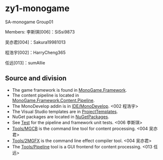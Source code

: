 # zy1-monogame
SA-monogame
Group01

Members:
李斯琪[006]：SiSsi9873

吴亦君[004]：Sakura19981013

程浩宇[002]：HarryCheng365

任远[013]：sumAllie


## Source and division

 * The game framework is found in [MonoGame.Framework](https://github.com/MonoGame/MonoGame/tree/develop/MonoGame.Framework).  <all>
 * The content pipeline is located in [MonoGame.Framework.Content.Pipeline](https://github.com/MonoGame/MonoGame/tree/develop/MonoGame.Framework.Content.Pipeline).  <all>
 * The MonoDevelop addin is in [IDE/MonoDevelop](https://github.com/MonoGame/MonoGame/tree/develop/IDE). <002 程浩宇>
 * The Visual Studio templates are in [ProjectTemplates](https://github.com/MonoGame/MonoGame/tree/develop/ProjectTemplates).
 * NuGet packages are located in [NuGetPackages](https://github.com/MonoGame/MonoGame/tree/develop/NuGetPackages).
 * See [Test](https://github.com/MonoGame/MonoGame/tree/develop/Test) for the pipeline and framework unit tests. <006 李斯琪>
 * [Tools/MGCB](https://github.com/MonoGame/MonoGame/tree/develop/Tools/MGCB) is the command line tool for content processing. <004 吴亦君>
 * [Tools/2MGFX](https://github.com/MonoGame/MonoGame/tree/develop/Tools/2MGFX) is the command line effect compiler tool. <004 吴亦君>
 * The [Tools/Pipeline](https://github.com/MonoGame/MonoGame/tree/develop/Tools/Pipeline) tool is a GUI frontend for content processing. <013 任远>
